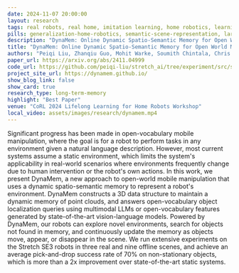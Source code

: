 ```yaml
---
date: 2024-11-07 20:00:00
layout: research 
tags: real robots, real home, imitation learning, home robotics, learning from demonstration, robotics dataset,  robot foundational model, dynamic environments, zero-shot deployment
pills: generalization-home-robotics, semantic-scene-representation, large-pretrained-models
description: "DynaMem: Online Dynamic Spatio-Semantic Memory for Open World Mobile Manipulation"
title: "DynaMem: Online Dynamic Spatio-Semantic Memory for Open World Mobile Manipulation"
authors: "Peiqi Liu, Zhanqiu Guo, Mohit Warke, Soumith Chintala, Chris Paxton, Nur Muhammad Mahi Shafiullah*, Lerrel Pinto*"
paper_url: https://arxiv.org/abs/2411.04999
code_url: https://github.com/peiqi-liu/stretch_ai/tree/experiment/src/stretch/dynav
project_site_url: https://dynamem.github.io/
show_blog_link: false
show_card: true
research_type: long-term-memory
highlight: "Best Paper"
venue: "CoRL 2024 Lifelong Learning for Home Robots Workshop"
local_video: assets/images/research/dynamem.mp4
---
```


Significant progress has been made in open-vocabulary mobile manipulation, where the goal is for a robot to perform tasks in any environment given a natural language description. However, most current systems assume a static environment, which limits the system's applicability in real-world scenarios where environments frequently change due to human intervention or the robot's own actions. In this work, we present DynaMem, a new approach to open-world mobile manipulation that uses a dynamic spatio-semantic memory to represent a robot's environment. DynaMem constructs a 3D data structure to maintain a dynamic memory of point clouds, and answers open-vocabulary object localization queries using multimodal LLMs or open-vocabulary features generated by state-of-the-art vision-language models. Powered by DynaMem, our robots can explore novel environments, search for objects not found in memory, and continuously update the memory as objects move, appear, or disappear in the scene. We run extensive experiments on the Stretch SE3 robots in three real and nine offline scenes, and achieve an average pick-and-drop success rate of 70% on non-stationary objects, which is more than a 2x improvement over state-of-the-art static systems.
